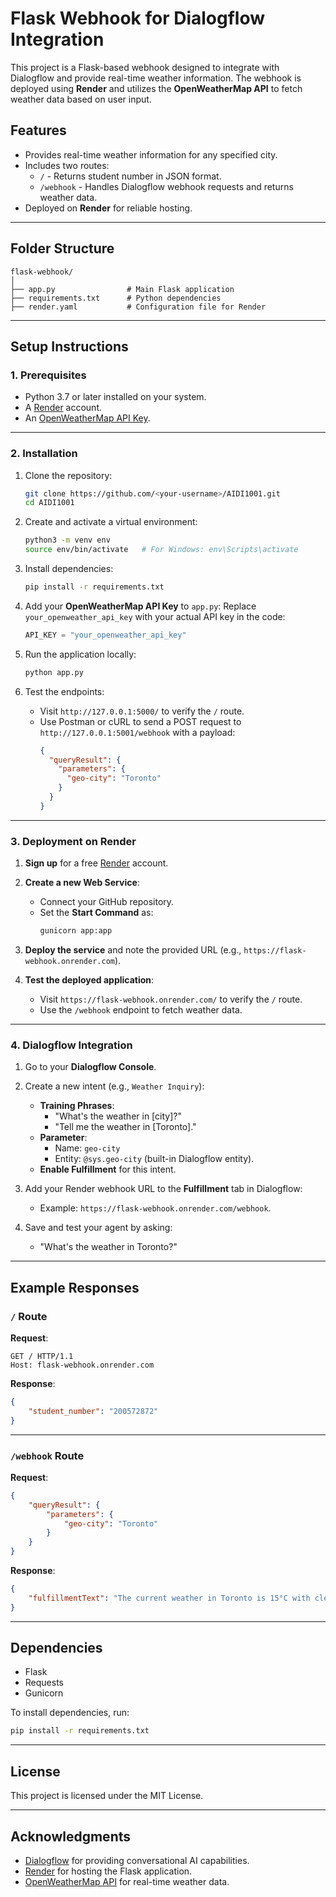 
# Flask Webhook for Dialogflow Integration

This project is a Flask-based webhook designed to integrate with Dialogflow and provide real-time weather information. The webhook is deployed using **Render** and utilizes the **OpenWeatherMap API** to fetch weather data based on user input.

## Features
- Provides real-time weather information for any specified city.
- Includes two routes:
  - `/` - Returns student number in JSON format.
  - `/webhook` - Handles Dialogflow webhook requests and returns weather data.
- Deployed on **Render** for reliable hosting.

---

## Folder Structure
```
flask-webhook/
│
├── app.py                # Main Flask application
├── requirements.txt      # Python dependencies
├── render.yaml           # Configuration file for Render
```

---

## Setup Instructions

### 1. Prerequisites
- Python 3.7 or later installed on your system.
- A [Render](https://render.com/) account.
- An [OpenWeatherMap API Key](https://openweathermap.org/api).

---

### 2. Installation

1. Clone the repository:
   ```bash
   git clone https://github.com/<your-username>/AIDI1001.git
   cd AIDI1001
   ```

2. Create and activate a virtual environment:
   ```bash
   python3 -m venv env
   source env/bin/activate   # For Windows: env\Scripts\activate
   ```

3. Install dependencies:
   ```bash
   pip install -r requirements.txt
   ```

4. Add your **OpenWeatherMap API Key** to `app.py`:
   Replace `your_openweather_api_key` with your actual API key in the code:
   ```python
   API_KEY = "your_openweather_api_key"
   ```

5. Run the application locally:
   ```bash
   python app.py
   ```

6. Test the endpoints:
   - Visit `http://127.0.0.1:5000/` to verify the `/` route.
   - Use Postman or cURL to send a POST request to `http://127.0.0.1:5001/webhook` with a payload:
     ```json
     {
       "queryResult": {
         "parameters": {
           "geo-city": "Toronto"
         }
       }
     }
     ```

---

### 3. Deployment on Render

1. **Sign up** for a free [Render](https://render.com/) account.
2. **Create a new Web Service**:
   - Connect your GitHub repository.
   - Set the **Start Command** as:
     ```bash
     gunicorn app:app
     ```
3. **Deploy the service** and note the provided URL (e.g., `https://flask-webhook.onrender.com`).

4. **Test the deployed application**:
   - Visit `https://flask-webhook.onrender.com/` to verify the `/` route.
   - Use the `/webhook` endpoint to fetch weather data.

---

### 4. Dialogflow Integration

1. Go to your **Dialogflow Console**.
2. Create a new intent (e.g., `Weather Inquiry`):
   - **Training Phrases**:
     - "What's the weather in [city]?"
     - "Tell me the weather in [Toronto]."
   - **Parameter**:
     - Name: `geo-city`
     - Entity: `@sys.geo-city` (built-in Dialogflow entity).
   - **Enable Fulfillment** for this intent.

3. Add your Render webhook URL to the **Fulfillment** tab in Dialogflow:
   - Example: `https://flask-webhook.onrender.com/webhook`.

4. Save and test your agent by asking:
   - "What's the weather in Toronto?"

---

## Example Responses

### `/` Route
**Request**:
```
GET / HTTP/1.1
Host: flask-webhook.onrender.com
```

**Response**:
```json
{
    "student_number": "200572872"
}
```

---

### `/webhook` Route
**Request**:
```json
{
    "queryResult": {
        "parameters": {
            "geo-city": "Toronto"
        }
    }
}
```

**Response**:
```json
{
    "fulfillmentText": "The current weather in Toronto is 15°C with clear sky."
}
```

---

## Dependencies
- Flask
- Requests
- Gunicorn

To install dependencies, run:
```bash
pip install -r requirements.txt
```

---

## License
This project is licensed under the MIT License.

---

## Acknowledgments
- [Dialogflow](https://dialogflow.cloud.google.com/) for providing conversational AI capabilities.
- [Render](https://render.com/) for hosting the Flask application.
- [OpenWeatherMap API](https://openweathermap.org/api) for real-time weather data.
